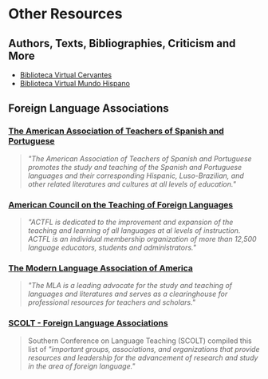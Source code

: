 # Other Resources

## Authors, Texts, Bibliographies, Criticism and More

* [Biblioteca Virtual Cervantes](http://www.cervantesvirtual.com/)
* [Biblioteca Virtual Mundo Hispano](http://www.angelfire.com/pa/biblioven)

## Foreign Language Associations

### [The American Association of Teachers of Spanish and Portuguese](http://www.aatsp.org/)

> _"The American Association of Teachers of Spanish and Portuguese promotes the study and teaching of the Spanish and Portuguese languages and their corresponding Hispanic, Luso-Brazilian, and other related literatures and cultures at all levels of education."_

### [American Council on the Teaching of Foreign Languages](http://www.actfl.org/)

> _"ACTFL is dedicated to the improvement and expansion of the teaching and learning of all languages at al levels of instruction. ACTFL is an individual membership organization of more than 12,500 language educators, students and administrators."_

### [The Modern Language Association of America](http://www.mla.org/)

> _"The MLA is a leading advocate for the study and teaching of languages and literatures and serves as a clearinghouse for professional resources for teachers and scholars."_

### [SCOLT - Foreign Language Associations](http://www.scolt.org/index.php/foreign-language-associations)

> Southern Conference on Language Teaching \(SCOLT\) compiled this list of _"important groups, associations, and organizations that provide resources and leadership for the advancement of research and study in the area of foreign language."_
